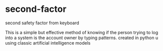 # second-factor
second safety factor from keyboard

This is a simple but effective method of knowing if the person trying to log into a system is the account owner by typing patterns.
created in python u using classic artificial intelligence models
